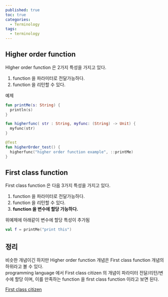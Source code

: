 ```yaml
---
published: true
toc: true
categories:
  - Terminology
tags:
  - terminology
---
```

## Higher order function
HIgher order function 은 2가지 특성을 가지고 있다.  
1. function 을 파라미터로 전달가능하다.  
2. function 을 리턴할 수 있다.

예제
```kotlin
fun printMe(s: String) {
  println(s)
}

fun higherfunc( str : String, myfunc: (String) -> Unit) {
  myfunc(str)
}

@Test
fun higherOrder_test() {
  higherfunc("higher order function example", ::printMe)
}
```

## First class function
First class function 은 다음 3가지 특성을 가지고 있다.  
1. function 을 파라미터로 전달가능하다.
2. function 을 리턴할 수 있다.
3. __function 을 변수에 할당 가능하다.__

위예제에 아래같이 변수에 할당 특성이 추가됨
```kotlin
val f = printMe("print this")
```

## 정리
비슷한 개념이긴 하지만 Higher order function 개념은 First class function 개념의 하위라고 볼 수 있다.  
programming language 에서 First class citizen 의 개념이 파라미터 전달/리턴/변수에 할당 이며, 이를 만족하는 function 을 first class function 이라고 보면 된다.

[First class citizen](https://en.wikipedia.org/wiki/First-class_citizen)








